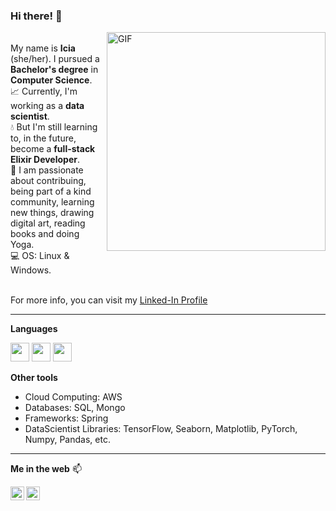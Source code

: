 ### Hi there! 🌈

<img align="right" width="350px" alt="GIF" src="https://media.tenor.com/AlUkiGkR2j8AAAAC/new-game-ahagon-umiko-programming.gif" />

<br> My name is **Icia** (she/her). I pursued a **Bachelor's degree** in **Computer Science**.
<br> 📈 Currently, I'm working as a **data scientist**. 
<br> 💧 But I'm still learning to, in the future, become a **full-stack Elixir Developer**.
<br> 🌱 I am passionate about contribuing, being part of a kind community, learning new things, drawing digital art, reading books and doing Yoga.
<br> 💻 OS: Linux & Windows.

<br> For more info, you can visit my [Linked-In Profile](https://www.linkedin.com/in/icia-carro-barallobre/)

-----

**Languages**  

<code><img height="30" src="https://img.icons8.com/color/96/000000/python--v1.png"></code>
<code><img height="30" src="https://img.icons8.com/color/96/000000/kotlin.png"></code>
<code><img height="30" src="https://img.icons8.com/ios-filled/50/000000/drop-of-blood.png"></code>

**Other tools**
- Cloud Computing: AWS
- Databases: SQL, Mongo
- Frameworks: Spring
- DataScientist Libraries: TensorFlow, Seaborn, Matplotlib, PyTorch, Numpy, Pandas, etc.

-----

**Me in the web** 📫

<a href="https://www.linkedin.com/in/icia-carro-barallobre//">
  <img align="left" alt="Icia's LinkdeIn" width="22px" src="https://img.icons8.com/color/96/000000/linkedin-circled--v2.png" />
</a>
<a href="https://twitter.com/IciaCB">
  <img align="left" alt="Icia's Twitter" width="22px" src="https://img.icons8.com/color/96/000000/twitter--v2.png" />
</a>
